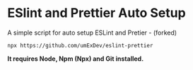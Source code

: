 # ESlint and Prettier Auto Setup

A simple script for auto setup ESLint and Pretier - (forked)

```
npx https://github.com/umExDev/eslint-prettier
```

**It requires Node, Npm (Npx) and Git installed.**
